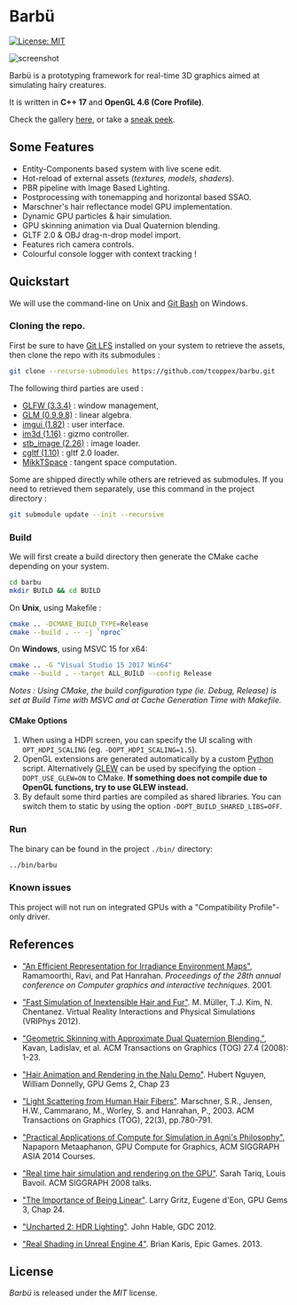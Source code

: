 # Barbü

[![License: MIT](https://img.shields.io/badge/License-MIT-yellow.svg)](https://opensource.org/licenses/MIT)

![screenshot](https://i.imgur.com/3gtP0iJ.png)

Barbü is a prototyping framework for real-time 3D graphics aimed at simulating hairy creatures.

It is written in **C++ 17** and **OpenGL 4.6 (Core Profile)**.

Check the gallery [here](https://imgur.com/a/MgJyFNG), or take a [sneak peek](https://imgur.com/ZyjYbiN).

## Some Features

* Entity-Components based system with live scene edit.
* Hot-reload of external assets (*textures, models, shaders*).
* PBR pipeline with Image Based Lighting.
* Postprocessing with tonemapping and horizontal based SSAO.
* Marschner's hair reflectance model GPU implementation.
* Dynamic GPU particles & hair simulation.
* GPU skinning animation via Dual Quaternion blending.
* GLTF 2.0 & OBJ drag-n-drop model import.
* Features rich camera controls.
* Colourful console logger with context tracking !

## Quickstart

We will use the command-line on Unix and [Git Bash](https://git-for-windows.github.io/) on Windows.

### Cloning the repo.

First be sure to have [Git LFS](https://git-lfs.github.com/) installed on your system to retrieve the assets, then clone the repo with its submodules :

```bash
git clone --recurse-submodules https://github.com/tcoppex/barbu.git
```

The following third parties are used :

* [GLFW (3.3.4)](https://github.com/glfw/glfw/tree/3.3.4) : window management,
* [GLM (0.9.9.8)](https://github.com/g-truc/glm/releases/tag/0.9.9.8) : linear algebra.
* [imgui (1.82)](https://github.com/ocornut/imgui/tree/v1.82) : user interface.
* [im3d (1.16)](https://github.com/john-chapman/im3d/) : gizmo controller.
* [stb_image (2.26)](https://github.com/nothings/stb) : image loader.
* [cgltf (1.10)](https://github.com/jkuhlmann/cgltf) : gltf 2.0 loader.
* [MikkTSpace](https://github.com/mmikk/MikkTSpace) : tangent space computation.

Some are shipped directly while others are retrieved as submodules. If you
need to retrieved them separately, use this command in the project directory :
```bash
git submodule update --init --recursive
```

### Build

We will first create a build directory then generate the CMake cache depending on your system.

```bash
cd barbu
mkdir BUILD && cd BUILD
```

On **Unix**, using Makefile :
```bash
cmake .. -DCMAKE_BUILD_TYPE=Release
cmake --build . -- -j `nproc`
```

On **Windows**, using MSVC 15 for x64:
```bash
cmake .. -G "Visual Studio 15 2017 Win64"
cmake --build . --target ALL_BUILD --config Release
```

*Notes : Using CMake, the build configuration type (ie. Debug, Release) is set at Build Time with MSVC and at Cache Generation Time with Makefile.*

#### CMake Options

 1. When using a HDPI screen, you can specify the UI scaling with `OPT_HDPI_SCALING` (eg. `-DOPT_HDPI_SCALING=1.5`).
 2. OpenGL extensions are generated automatically by a custom [Python](https://www.python.org/downloads/) script.  Alternatively [GLEW](http://glew.sourceforge.net/) can be used by specifying the option `-DOPT_USE_GLEW=ON` to CMake. __If something does not compile due to OpenGL functions, try to use GLEW instead.__
 3. By default some third parties are compiled as shared libraries. You can switch them to static by using the option `-DOPT_BUILD_SHARED_LIBS=OFF`.

### Run

The binary can be found in the project `./bin/` directory:
```bash
../bin/barbu
```

### Known issues

This project will not run on integrated GPUs with a "Compatibility Profile"-only driver.

## References

* ["An Efficient Representation for Irradiance Environment Maps"](http://citeseerx.ist.psu.edu/viewdoc/download?doi=10.1.1.458.6377&rep=rep1&type=pdf), Ramamoorthi, Ravi, and Pat Hanrahan. _Proceedings of the 28th annual conference on Computer graphics and interactive techniques_. 2001.

* ["Fast Simulation of Inextensible Hair and Fur"](https://matthias-research.github.io/pages/publications/FTLHairFur.pdf). M. Müller, T.J. Kim, N. Chentanez. Virtual Reality Interactions and Physical Simulations (VRIPhys 2012).

* ["Geometric Skinning with Approximate Dual Quaternion Blending."](https://www.cs.utah.edu/~ladislav/kavan08geometric/kavan08geometric.pdf), Kavan, Ladislav, et al. ACM Transactions on Graphics (TOG) 27.4 (2008): 1-23.

* ["Hair Animation and Rendering in the Nalu Demo"](https://developer.nvidia.com/gpugems/gpugems2/part-iii-high-quality-rendering/chapter-23-hair-animation-and-rendering-nalu-demo). Hubert Nguyen, William Donnelly, GPU Gems 2, Chap 23

* ["Light Scattering from Human Hair Fibers"](https://graphics.stanford.edu/papers/hair/). Marschner, S.R., Jensen, H.W., Cammarano, M., Worley, S. and Hanrahan, P., 2003. ACM Transactions on Graphics (TOG), 22(3), pp.780-791.

* ["Practical Applications of Compute for Simulation in Agni's Philosophy"](http://www.jp.square-enix.com/tech/library/pdf/SiggraphAsia2014_simulation.pdf), Napaporn Metaaphanon, GPU Compute for Graphics, ACM SIGGRAPH ASIA 2014 Courses.

* ["Real time hair simulation and rendering on the GPU"](https://developer.download.nvidia.com/presentations/2008/SIGGRAPH/RealTimeHairRendering_SponsoredSession2.pdf). Sarah Tariq, Louis Bavoil. ACM SIGGRAPH 2008 talks.

* ["The Importance of Being Linear"](https://developer.nvidia.com/gpugems/gpugems3/part-iv-image-effects/chapter-24-importance-being-linear). Larry Gritz, Eugene d'Eon, GPU Gems 3, Chap 24.

* ["Uncharted 2: HDR Lighting"](https://gdcvault.com/play/1012351/Uncharted-2-HDR). John Hable, GDC 2012.

* ["Real Shading in Unreal Engine 4"](https://cdn2.unrealengine.com/Resources/files/2013SiggraphPresentationsNotes-26915738.pdf). Brian Karis, Epic Games. 2013.

## License

*Barbü* is released under the *MIT* license.
